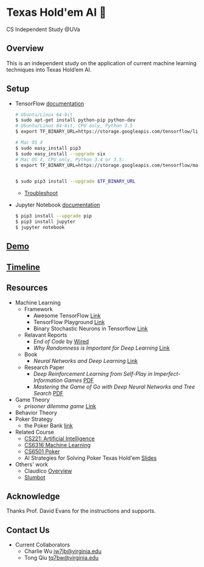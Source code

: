 # Texas Hold'em AI 🤖
CS Independent Study @UVa

Overview
--------
This is an independent study on the application of current machine learning techniques into Texas Hold’em AI.

Setup
-----
- TensorFlow [documentation](https://www.tensorflow.org/versions/master/api_docs/python/index.html) 
  ``` bash
  # Ubuntu/Linux 64-bit
  $ sudo apt-get install python-pip python-dev
  # Ubuntu/Linux 64-bit, CPU only, Python 3.5
  $ export TF_BINARY_URL=https://storage.googleapis.com/tensorflow/linux/cpu/tensorflow-0.11.0-cp35-cp35m-linux_x86_64.whl

  # Mac OS X
  $ sudo easy_install pip3
  $ sudo easy_install --upgrade six
  # Mac OS X, CPU only, Python 3.4 or 3.5:
  $ export TF_BINARY_URL=https://storage.googleapis.com/tensorflow/mac/gpu/tensorflow-0.11.0-py3-none-any.whl
  
  
  $ sudo pip3 install --upgrade $TF_BINARY_URL
  ```
  
  - [Troubleshoot](https://www.tensorflow.org/versions/master/get_started/os_setup.html#common-problems)
  
- Jupyter Notebook  [documentation](http://jupyter.readthedocs.io/en/latest/index.html)
  
  ``` bash
  $ pip3 install --upgrade pip
  $ pip3 install jupyter
  $ jupyter notebook
  ```

[Demo](Demo.ipynb)
------------------

[Timeline](Timeline.md)
-----------------------


Resources
---------
- Machine Learning
    - Framework
		-  Awesome TensorFlow [Link](https://github.com/jtoy/awesome-tensorflow)
		-  TensorFlow Playground [Link](http://playground.tensorflow.org)
		-  Binary Stochastic Neurons in Tensorflow [Link](https://gist.github.com/spitis/34b44190c702ae9e858dd020d2790a17)
    - Relavant Reports
        - *End of Code* by [Wired](http://www.wired.com/2016/05/the-end-of-code/)
        - *Why Randomness is Important for Deep Learning* [Link](http://blog.evjang.com/2016/07/randomness-deep-learning.html)
    - Book
    	- *Neural Networks and Deep Learning* [Link](http://neuralnetworksanddeeplearning.com)
    - Research Paper
	    - *Deep Reinforcement Learning from Self-Play in Imperfect-Information Games* [PDF](http://arxiv.org/pdf/1603.01121v2.pdf)
	    - *Mastering the Game of Go with Deep Neural Networks and Tree Search* [PDF](https://gogameguru.com/i/2016/03/deepmind-mastering-go.pdf)
- Game Theory
	- *prisoner dilemma game* [Link](http://cs.stanford.edu/people/eroberts/courses/soco/projects/1998-99/game-theory/index.html)
- Behavior Theory
- Poker Strategy
    - the Poker Bank [link](http://www.thepokerbank.com)
- Related Course
    - [CS221: Artificial Intelligence](http://web.stanford.edu/class/cs221/)
    - [CS6316 Machine Learning](https://www.cs.virginia.edu/yanjun/teach/2016f/index.html)
    - [CS6501 Poker](http://www.cs.virginia.edu/evans/poker/)
    - AI Strategies for Solving Poker Texas Hold'em [Slides](http://www.slideshare.net/GiovanniMurru/ai-strategies-for-solving-poker-texas-holdem)
- Others' work
    - Claudico [Overview](http://reports-archive.adm.cs.cmu.edu/anon/anon/home/ftp/2015/CMU-CS-15-104.pdf)
    - [Slumbot](http://www.slumbot.com)

Acknowledge
-----------

Thanks Prof. David Evans for the instructions and supports.


Contact Us
----------

- Current Collaborators
    - Charlie Wu [jw7jb@virginia.edu](mailto:jw7jb@virginia.edu)
    - Tong Qiu [tq7bw@virginia.edu](mailto:tq7bw@virginia.edu)
